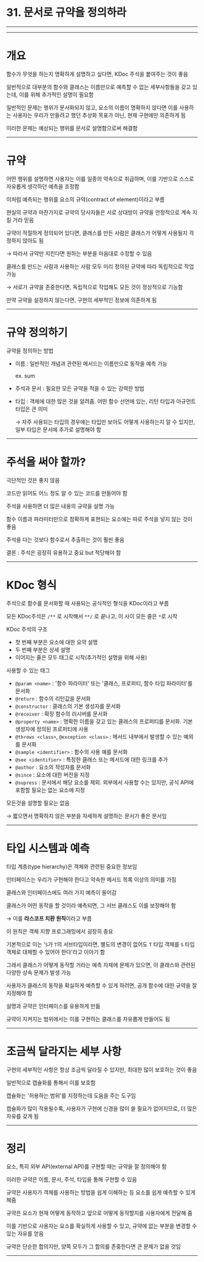 # 31. 문서로 규약을 정의하라

---

---

# 개요

함수가 무엇을 하는지 명확하게 설명하고 싶다면, KDoc 주석을 붙여주는 것이 좋음

일반적으로 대부분의 함수와 클래스는 이름만으로 예측할 수 없는 세부사항들을 갖고 있는데, 이를 위해 추가적인 설명이 필요함

일반적인 문제는 행위가 문서화되지 않고, 요소의 이름이 명확하지 않다면 이를 사용하는 사용자는 우리가 만들려고 했던 추상화 목표가 아닌, 현재 구현에만 의존하게 됨

이러한 문제는 예상되는 행위를 문서로 설명함으로써 해결함

---

# 규약

어떤 행위를 설명하면 사용자는 이를 일종의 약속으로 취급하며, 이를 기반으로 스스로 자유롭게 생각하던 예측을 조정함

이처럼 예측되는 행위를 요소의 규약(contract of element)이라고 부름

현실의 규약과 마찬가지로 규약의 당사자들은 서로 상대방이 규약을 안정적으로 계속 지킬 거라 믿음

규약이 적절하게 정의되어 있다면, 클래스를 만든 사람은 클래스가 어떻게 사용될지 걱정하지 않아도 됨

→ 따라서 규약만 지킨다면 원하는 부분을 마음대로 수정할 수 있음

클래스를 만드는 사람과 사용하는 사람 모두 미리 정의된 규약에 따라 독립적으로 작업 가능

→ 서로가 규약을 존중한다면, 독립적으로 작업해도 모든 것이 정상적으로 기능함

만약 규약을 설정하지 않는다면, 구현의 세부적인 정보에 의존하게 됨

---

# 규약 정의하기

규약을 정의하는 방법

- 이름 : 일반적인 개념과 관련된 메서드는 이름만으로 동작을 예측 가능
    
    ex. sum
    
- 주석과 문서 : 필요한 모든 규약을 적을 수 있는 강력한 방법
- 타입 : 객체에 대한 많은 것을 알려줌. 어떤 함수 선언에 있는, 리턴 타입과 아규먼트 타입은 큰 의미
    
    → 자주 사용되는 타입의 경우에는 타입만 보아도 어떻게 사용하는지 알 수 있지만, 일부 타입은 문서에 추가로 설명해야 함
    

---

# 주석을 써야 할까?

극단적인 것은 좋지 않음

코드만 읽어도 어느 정도 알 수 있는 코드를 만들어야 함

주석을 사용하면 더 많은 내용의 규약을 설명 가능

함수 이름과 파라미터만으로 정확하게 표현되는 요소에는 따로 주석을 넣지 않는 것이 좋음

주석을 다는 것보다 함수로서 추출하는 것이 훨씬 좋음

결론 : 주석은 굉장히 유용하고 중요 but 적당해야 함

---

# KDoc 형식

주석으로 함수를 문서화할 때 사용되는 공식적인 형식을 KDoc이라고 부름

모든 KDoc주석은 `/**` 로 시작해서 `**/` 로 끝나고, 이 사이 모든 줄은 `*`로 시작

KDoc 주석의 구조

- 첫 번째 부분은 요소에 대한 요약 설명
- 두 번째 부분은 상세 설명
- 이어지는 줄은 모두 태그로 시작(추가적인 설명을 위해 사용)

사용할 수 있는 태그

- `@param <name>` : '함수 파라미터' 또는 '클래스, 프로퍼티, 함수 타입 파라미터'를 문서화
- `@return` : 함수의 리턴값을 문서화
- `@constructor` : 클래스의 기본 생성자를 문서화
- `@receiver` : 확장 함수의 리시버를 문서화
- `@property <name>` : 명확한 이름을 갖고 있는 클래스의 프로퍼티를 문서화. 기본 생성자에 정의된 프로퍼티에 사용
- `@throws <class>`, `@exception <class>` : 메서드 내부에서 발생할 수 있는 예외를 문서화
- `@sample <identifier>` : 함수의 사용 예를 문서화
- `@see <identifier>` : 특정한 클래스 또는 메서드에 대한 링크를 추가
- `@author` : 요소의 작성자를 문서화
- `@since` : 요소에 대한 버전을 지정
- `@supress` : 문서에서 해당 요소를 제외. 외부에서 사용할 수는 있지만, 공식 API에 포함할 필요는 없는 요소에 지정

모든것을 설명할 필요는 없음

→ 짧으면서 명확하지 않은 부분을 자세하게 설명하는 문서가 좋은 문서임

---

# 타입 시스템과 예측

타입 계층(type hierarchy)은 객체와 관련된 중요한 정보임

인터페이스는 우리가 구현해야 한다고 약속한 메서드 목록 이상의 의미를 가짐

클래스와 인터페이스에도 여러 가지 예측이 들어감

클래스가 어떤 동작을 할 것이라 예측되면, 그 서브 클래스도 이를 보장해야 함

→ 이를 **라스코프 치환 원칙**이라고 부름

이 원칙은 객체 지향 프로그래밍에서 굉장히 중요

기본적으로 이는 '`S`가 `T`의 서브타입이라면, 별도의 변경이 없어도 `T` 타입 객체를 `S` 타입 객체로 대체할 수 있어야 한다'라고 이야기 함

그래서 클래스가 어떻게 동작할 거라는 예측 자체에 문제가 있으면, 이 클래스와 관련된 다양한 상속 문제가 발생 가능

사용자가 클래스의 동작을 확실하게 예측할 수 있게 하려면, 공개 함수에 대한 규약을 잘 지정해야 함

설명과 규약은 인터페이스를 유용하게 만듦

규약이 지켜지는 범위에서는 이를 구현하는 클래스를 자유롭게 만들어도 됨

---

# 조금씩 달라지는 세부 사항

구현의 세부적인 사항은 항상 조금씩 달라질 수 있지만, 최대한 많이 보호하는 것이 좋음

일반적으로 캡슐화를 통해서 이를 보호함

캡슐화는 '허용하는 범위'를 지정하는데 도움을 주는 도구임

캡슐화가 많이 적용될수록, 사용자가 구현에 신경을 많이 쓸 필요가 없어지므로, 더 많은 자유를 갖게 됨

---

# 정리

요소, 특히 외부 API(external API)를 구현할 때는 규약을 잘 정의해야 함

이러한 규약은 이름, 문서, 주석, 타입을 통해 구현할 수 있음

규약은 사용자가 객체를 사용하는 방법을 쉽게 이해하는 등 요소를 쉽게 예측할 수 있게 해줌

규약은 요소가 현재 어떻게 동작하고 앞으로 어떻게 동작할지를 사용자에게 전달해 줌

이를 기반으로 사용자는 요소를 확실하게 사용할 수 있고, 규약에 없는 부분을 변경할 수 있는 자유를 얻음

규약은 단순한 합의지만, 양쪽 모두가 그 합의를 존중한다면 큰 문제가 없을 것임

---